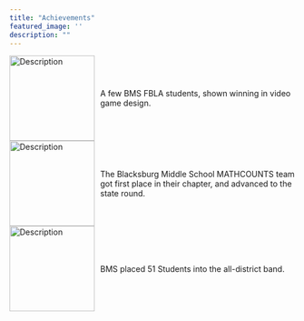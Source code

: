 ```yaml
---
title: "Achievements"
featured_image: ''
description: ""
---
```

<div style="display: flex; align-items: center;">
  <img src="https://resources.finalsite.net/images/f_auto,q_auto,t_image_size_6/v1689019814/mcpsorg/sgvky6zhwewlp1xskuik/MemberswithMedals.jpg" alt="Description" style="width: 150px; margin-right: 10px;">
  <p>A few BMS FBLA students, shown winning in video game design.</p>
</div>

<div style="display: flex; align-items: center;">
  <img src="https://mathcounts.godmar.me/assets/images/mc-2025-team-win-small-ce539f3561932a383062c9f6488a7759.jpg" alt="Description" style="width: 150px; margin-right: 10px;">
  <p>The Blacksburg Middle School MATHCOUNTS team got first place in their chapter, and advanced to the state round.</p>
</div>

<div style="display: flex; align-items: center;">
  <img src="https://encrypted-tbn0.gstatic.com/images?q=tbn:ANd9GcRlyyzfYsmUpPN8-thecXKBDHFAqPzcs1wiWQ&s" alt="Description" style="width: 150px; margin-right: 10px;">
  <p>BMS placed 51 Students into the all-district band.</p>
</div>

